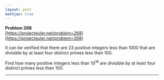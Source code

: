 ```yaml
---
layout: post
mathjax: true
---
```

**Problem 268**  
[https://projecteuler.net/problem=268](https://projecteuler.net/problem=268)

<p>It can be verified that there are 23 positive integers less than 1000 that are divisible by at least four distinct primes less than 100.</p>

<p>Find how many positive integers less than 10<sup>16</sup> are divisible by at least four distinct primes less than 100.</p>


---
